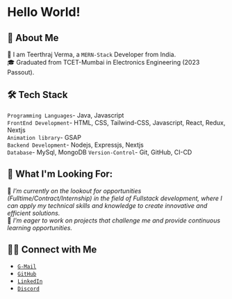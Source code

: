 # Hello World!
## 📝 About Me
👋 I am Teerthraj Verma, a `MERN-Stack` Developer from India.  
🎓 Graduated from TCET-Mumbai in Electronics Engineering (2023 Passout).


## 🛠 Tech Stack
  `Programming Languages`- Java, Javascript  
  `FrontEnd Development`- HTML, CSS, Tailwind-CSS, Javascript, React, Redux, Nextjs   
  `Animation library`- GSAP  
  `Backend Development`- Nodejs, Expressjs, Nextjs  
  `Database`- MySql, MongoDB 
  `Version-Control`- Git, GitHub, CI-CD  
  
## 💼 What I'm Looking For:
👀 _I'm currently on the lookout for opportunities (Fulltime/Contract/Internship) in the field of Fullstack development, where I can apply my technical skills and knowledge to create innovative and efficient solutions._  
🤝 _I'm eager to work on projects that challenge me and provide continuous learning opportunities._     

##  🤝🏻 Connect with Me  
* [`G-Mail`](mailto:teerthrajverma181001@gmail.com)   
* [`GitHub`]( https://github.com/teerthrajverma01)   
* [`LinkedIn`]( www.linkedin.com/in/teerthrajverma)   
* [`Discord`]( discordapp.com/users/appu#3417)    





